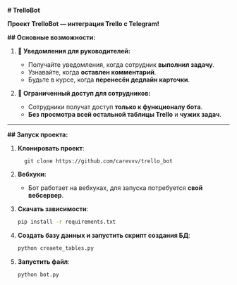 **# TrelloBot**

**Проект TrelloBot — интеграция Trello с Telegram!**

**## Основные возможности:**

1. **🔔 Уведомления для руководителей:**
   - Получайте уведомления, когда сотрудник **выполнил задачу**.
   - Узнавайте, когда **оставлен комментарий**.
   - Будьте в курсе, когда **перенесён дедлайн карточки**.

2. **👥 Ограниченный доступ для сотрудников:**
   - Сотрудники получат доступ **только к функционалу бота**.
   - **Без просмотра всей остальной таблицы Trello** и **чужих задач**.

---

**## Запуск проекта:**

1. **Клонировать проект**:
    ```
      git clone https://github.com/carevvv/trello_bot
    ```

2. **Вебхуки:**
   - Бот работает на вебхуках, для запуска потребуется **свой вебсервер**.

3. **Скачать зависимости**:
    ```bash
    pip install -r requirements.txt
    ```

4. **Создать базу данных и запустить скрипт создания БД**:
    ```bash
    python creaete_tables.py
    ```

4. **Запустить файл**:
    
    ```bash
    python bot.py
    ```